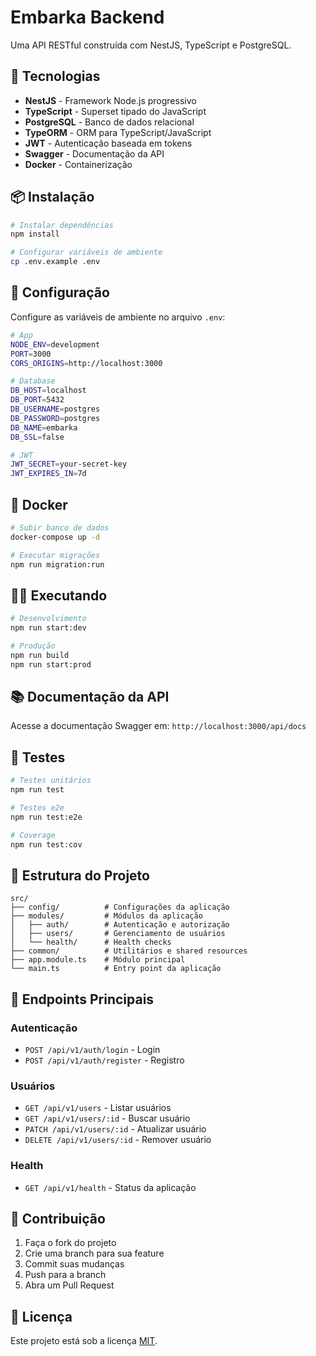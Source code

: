 # Embarka Backend

Uma API RESTful construída com NestJS, TypeScript e PostgreSQL.

## 🚀 Tecnologias

- **NestJS** - Framework Node.js progressivo
- **TypeScript** - Superset tipado do JavaScript
- **PostgreSQL** - Banco de dados relacional
- **TypeORM** - ORM para TypeScript/JavaScript
- **JWT** - Autenticação baseada em tokens
- **Swagger** - Documentação da API
- **Docker** - Containerização

## 📦 Instalação

```bash
# Instalar dependências
npm install

# Configurar variáveis de ambiente
cp .env.example .env
```

## 🔧 Configuração

Configure as variáveis de ambiente no arquivo `.env`:

```bash
# App
NODE_ENV=development
PORT=3000
CORS_ORIGINS=http://localhost:3000

# Database
DB_HOST=localhost
DB_PORT=5432
DB_USERNAME=postgres
DB_PASSWORD=postgres
DB_NAME=embarka
DB_SSL=false

# JWT
JWT_SECRET=your-secret-key
JWT_EXPIRES_IN=7d
```

## 🐳 Docker

```bash
# Subir banco de dados
docker-compose up -d

# Executar migrações
npm run migration:run
```

## 🏃‍♂️ Executando

```bash
# Desenvolvimento
npm run start:dev

# Produção
npm run build
npm run start:prod
```

## 📚 Documentação da API

Acesse a documentação Swagger em: `http://localhost:3000/api/docs`

## 🧪 Testes

```bash
# Testes unitários
npm run test

# Testes e2e
npm run test:e2e

# Coverage
npm run test:cov
```

## 📁 Estrutura do Projeto

```
src/
├── config/          # Configurações da aplicação
├── modules/         # Módulos da aplicação
│   ├── auth/        # Autenticação e autorização
│   ├── users/       # Gerenciamento de usuários
│   └── health/      # Health checks
├── common/          # Utilitários e shared resources
├── app.module.ts    # Módulo principal
└── main.ts          # Entry point da aplicação
```

## 🔐 Endpoints Principais

### Autenticação
- `POST /api/v1/auth/login` - Login
- `POST /api/v1/auth/register` - Registro

### Usuários
- `GET /api/v1/users` - Listar usuários
- `GET /api/v1/users/:id` - Buscar usuário
- `PATCH /api/v1/users/:id` - Atualizar usuário
- `DELETE /api/v1/users/:id` - Remover usuário

### Health
- `GET /api/v1/health` - Status da aplicação

## 🤝 Contribuição

1. Faça o fork do projeto
2. Crie uma branch para sua feature
3. Commit suas mudanças
4. Push para a branch
5. Abra um Pull Request

## 📄 Licença

Este projeto está sob a licença [MIT](LICENSE).